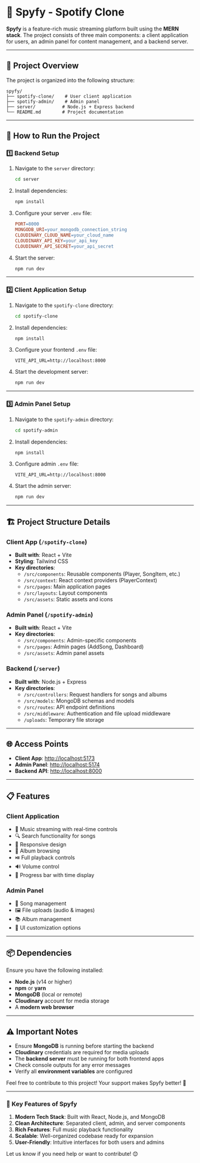# 🎵 Spyfy - Spotify Clone

**Spyfy** is a feature-rich music streaming platform built using the **MERN stack**. The project consists of three main components: a client application for users, an admin panel for content management, and a backend server.

---

## 📁 Project Overview

The project is organized into the following structure:
``` 
spyfy/
├── spotify-clone/    # User client application
├── spotify-admin/    # Admin panel
├── server/          # Node.js + Express backend
└── README.md        # Project documentation
```

---

## 🚀 How to Run the Project

### 1️⃣ Backend Setup

1. Navigate to the `server` directory:
   ```bash
   cd server
   ```

2. Install dependencies:
   ```bash
   npm install
   ```

3. Configure your server `.env` file:
   ```makefile
   PORT=8000
   MONGODB_URI=your_mongodb_connection_string
   CLOUDINARY_CLOUD_NAME=your_cloud_name
   CLOUDINARY_API_KEY=your_api_key
   CLOUDINARY_API_SECRET=your_api_secret
   ```

4. Start the server:
   ```bash
   npm run dev
   ```

---

### 2️⃣ Client Application Setup

1. Navigate to the `spotify-clone` directory:
   ```bash
   cd spotify-clone
   ```

2. Install dependencies:
   ```bash
   npm install
   ```

3. Configure your frontend `.env` file:
   ```env
   VITE_API_URL=http://localhost:8000
   ```

4. Start the development server:
   ```bash
   npm run dev
   ```

---

### 3️⃣ Admin Panel Setup

1. Navigate to the `spotify-admin` directory:
   ```bash
   cd spotify-admin
   ```

2. Install dependencies:
   ```bash
   npm install
   ```

3. Configure admin `.env` file:
   ```env
   VITE_API_URL=http://localhost:8000
   ```

4. Start the admin server:
   ```bash
   npm run dev
   ```

---

## 🏗️ Project Structure Details

### Client App (`/spotify-clone`)
- **Built with**: React + Vite
- **Styling**: Tailwind CSS
- **Key directories**:
  - `/src/components`: Reusable components (Player, SongItem, etc.)
  - `/src/context`: React context providers (PlayerContext)
  - `/src/pages`: Main application pages
  - `/src/layouts`: Layout components
  - `/src/assets`: Static assets and icons

### Admin Panel (`/spotify-admin`)
- **Built with**: React + Vite
- **Key directories**:
  - `/src/components`: Admin-specific components
  - `/src/pages`: Admin pages (AddSong, Dashboard)
  - `/src/assets`: Admin panel assets

### Backend (`/server`)
- **Built with**: Node.js + Express
- **Key directories**:
  - `/src/controllers`: Request handlers for songs and albums
  - `/src/models`: MongoDB schemas and models
  - `/src/routes`: API endpoint definitions
  - `/src/middleware`: Authentication and file upload middleware
  - `/uploads`: Temporary file storage

---

## 🌐 Access Points
- **Client App**: [http://localhost:5173](http://localhost:5173)
- **Admin Panel**: [http://localhost:5174](http://localhost:5174)
- **Backend API**: [http://localhost:8000](http://localhost:8000)

---

## 📋 Features

### Client Application
- 🎵 Music streaming with real-time controls
- 🔍 Search functionality for songs
- 📱 Responsive design
- 📑 Album browsing
- ⏯️ Full playback controls
- 🔊 Volume control
- 🎼 Progress bar with time display

### Admin Panel
- 📝 Song management
- 🖼️ File uploads (audio & images)
- 📚 Album management
- 🎨 UI customization options

---

## 📦 Dependencies
Ensure you have the following installed:
- **Node.js** (v14 or higher)
- **npm** or **yarn**
- **MongoDB** (local or remote)
- **Cloudinary** account for media storage
- A **modern web browser**

---

## ⚠️ Important Notes
- Ensure **MongoDB** is running before starting the backend
- **Cloudinary** credentials are required for media uploads
- The **backend server** must be running for both frontend apps
- Check console outputs for any error messages
- Verify all **environment variables** are configured

Feel free to contribute to this project! Your support makes Spyfy better! 🚀

---

### 🔑 Key Features of Spyfy
1. **Modern Tech Stack**: Built with React, Node.js, and MongoDB
2. **Clean Architecture**: Separated client, admin, and server components
3. **Rich Features**: Full music playback functionality
4. **Scalable**: Well-organized codebase ready for expansion
5. **User-Friendly**: Intuitive interfaces for both users and admins

Let us know if you need help or want to contribute! 😊
